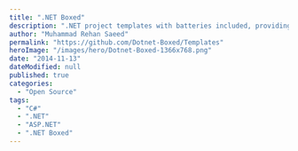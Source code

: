 ```yaml
---
title: ".NET Boxed"
description: ".NET project templates with batteries included, providing the minimum amount of code required to get you going faster."
author: "Muhammad Rehan Saeed"
permalink: "https://github.com/Dotnet-Boxed/Templates"
heroImage: "/images/hero/Dotnet-Boxed-1366x768.png"
date: "2014-11-13"
dateModified: null
published: true
categories:
  - "Open Source"
tags:
  - "C#"
  - ".NET"
  - "ASP.NET"
  - ".NET Boxed"
---
```

